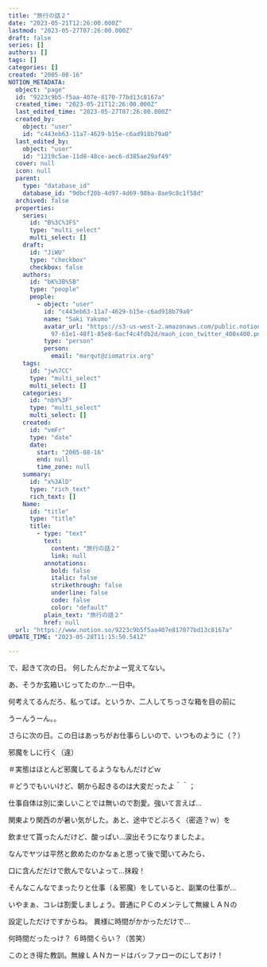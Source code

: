 ```yaml
---
title: "旅行の話２"
date: "2023-05-21T12:26:00.000Z"
lastmod: "2023-05-27T07:26:00.000Z"
draft: false
series: []
authors: []
tags: []
categories: []
created: "2005-08-16"
NOTION_METADATA:
  object: "page"
  id: "9223c9b5-f5aa-407e-8170-77bd13c8167a"
  created_time: "2023-05-21T12:26:00.000Z"
  last_edited_time: "2023-05-27T07:26:00.000Z"
  created_by:
    object: "user"
    id: "c443eb63-11a7-4629-b15e-c6ad918b79a0"
  last_edited_by:
    object: "user"
    id: "1219c5ae-11d8-48ce-aec6-d385ae29af49"
  cover: null
  icon: null
  parent:
    type: "database_id"
    database_id: "9dbcf20b-4d97-4d69-98ba-8ae9c8c1f58d"
  archived: false
  properties:
    series:
      id: "B%3C%3FS"
      type: "multi_select"
      multi_select: []
    draft:
      id: "JiWU"
      type: "checkbox"
      checkbox: false
    authors:
      id: "bK%3B%5B"
      type: "people"
      people:
        - object: "user"
          id: "c443eb63-11a7-4629-b15e-c6ad918b79a0"
          name: "Saki Yakumo"
          avatar_url: "https://s3-us-west-2.amazonaws.com/public.notion-static.com/3ad1c4\
            97-61e1-48f1-85e8-6acf4c4fdb2d/maoh_icon_twitter_400x400.png"
          type: "person"
          person:
            email: "marqut@ziomatrix.org"
    tags:
      id: "jw%7CC"
      type: "multi_select"
      multi_select: []
    categories:
      id: "nbY%3F"
      type: "multi_select"
      multi_select: []
    created:
      id: "vmFr"
      type: "date"
      date:
        start: "2005-08-16"
        end: null
        time_zone: null
    summary:
      id: "x%3AlD"
      type: "rich_text"
      rich_text: []
    Name:
      id: "title"
      type: "title"
      title:
        - type: "text"
          text:
            content: "旅行の話２"
            link: null
          annotations:
            bold: false
            italic: false
            strikethrough: false
            underline: false
            code: false
            color: "default"
          plain_text: "旅行の話２"
          href: null
  url: "https://www.notion.so/9223c9b5f5aa407e817077bd13c8167a"
UPDATE_TIME: "2023-05-28T11:15:50.541Z"

---
```

<link rel="stylesheet" href="https://cdn.jsdelivr.net/npm/katex@0.16.2/dist/katex.min.css" integrity="sha384-bYdxxUwYipFNohQlHt0bjN/LCpueqWz13HufFEV1SUatKs1cm4L6fFgCi1jT643X" crossorigin="anonymous">


で、起きて次の日。 何したんだかよー覚えてない。


あ、そうか玄箱いじってたのか…一日中。


何考えてるんだろ、私ってば。というか、二人してちっさな箱を目の前に


うーんうーん。。


さらに次の日。この日はあっちがお仕事らしいので、いつものように（？）


邪魔をしに行く（違）


＃実態はほとんど邪魔してるようなもんだけどｗ


＃どうでもいいけど、朝から起きるのは大変だったよ＾＾；


仕事自体は別に楽しいことでは無いので割愛。強いて言えば…


関東より関西のが暑い気がした。あと、途中でどぶろく（密造？ｗ）を


飲ませて貰ったんだけど、酸っぱい…涙出そうになりましたよ。


なんでヤツは平然と飲めたのかなぁと思って後で聞いてみたら、


口に含んだだけで飲んでないよって…抹殺！


そんなこんなでまったりと仕事（＆邪魔）をしていると、副業の仕事が…


いやまぁ、コレは割愛しましょう。普通にＰＣのメンテして無線ＬＡＮの


設定しただけですからね。 異様に時間がかかっただけで…


何時間だったっけ？ ６時間くらい？（苦笑）


このとき得た教訓。無線ＬＡＮカードはバッファローのにしておけ！

